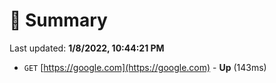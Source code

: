 # 📖 Summary
Last updated: **1/8/2022, 10:44:21 PM**

- `GET` [https://google.com](https://google.com) - **Up** (143ms)
